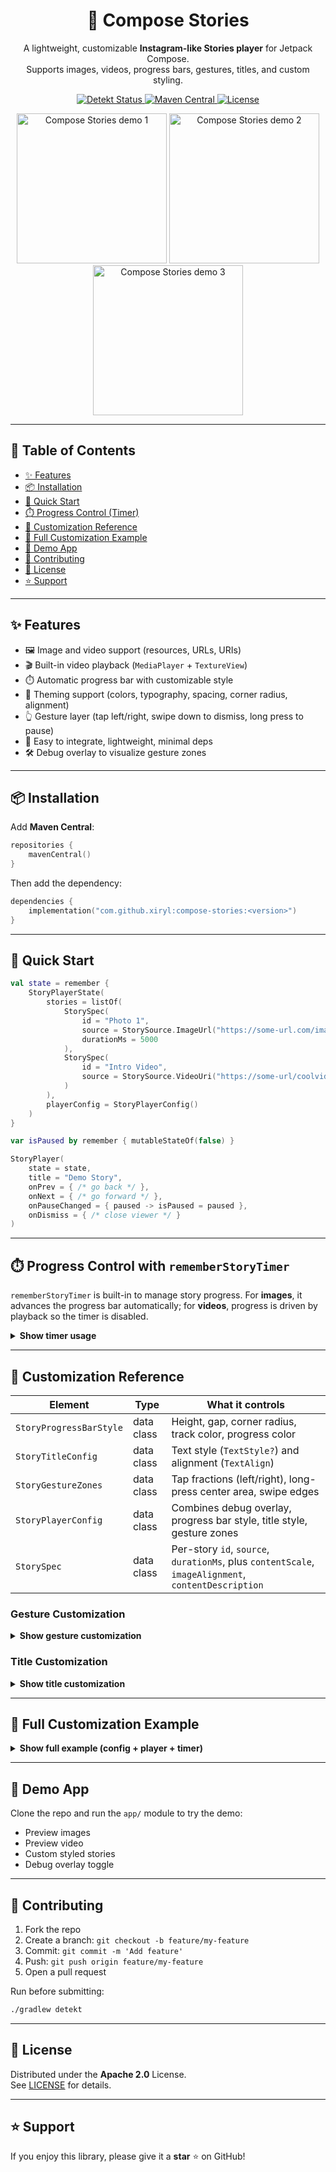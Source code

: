 <p align="center">
  <h1 align="center">📖 Compose Stories</h1>
  <p align="center">
    A lightweight, customizable <b>Instagram-like Stories player</b> for Jetpack Compose.<br/>
    Supports images, videos, progress bars, gestures, titles, and custom styling.
  </p>

  <p align="center">
    <a href="https://github.com/Xiryl/compose-stories/actions/workflows/lint.yml">
      <img src="https://github.com/Xiryl/compose-stories/actions/workflows/lint.yml/badge.svg" alt="Detekt Status"/>
    </a>
    <a href="https://central.sonatype.com/">
      <img src="https://img.shields.io/maven-central/v/com.github.xiryl/compose-stories.svg?label=Maven%20Central" alt="Maven Central"/>
    </a>
    <a href="https://www.apache.org/licenses/LICENSE-2.0">
      <img src="https://img.shields.io/badge/License-Apache%202.0-blue.svg" alt="License"/>
    </a>
  </p>

  <p align="center">
    <img src="https://github.com/Xiryl/compose-stories/blob/main/ot/preview.gif?raw=true" width="240" alt="Compose Stories demo 1"/>
    <img src="https://github.com/Xiryl/compose-stories/blob/main/ot/demo1.png?raw=true" width="240" alt="Compose Stories demo 2"/>
    <img src="https://github.com/Xiryl/compose-stories/blob/main/ot/demo2.png?raw=true" width="240" alt="Compose Stories demo 3"/>
  </p>
</p>

---

## 🧭 Table of Contents

- [✨ Features](#-features)
- [📦 Installation](#-installation)
- [🚀 Quick Start](#-quick-start)
- [⏱️ Progress Control (Timer)](#️-progress-control-with-rememberstorytimer)
- [🎨 Customization Reference](#-customization-reference)
- [📖 Full Customization Example](#-full-customization-example)
- [📲 Demo App](#-demo-app)
- [🤝 Contributing](#-contributing)
- [📜 License](#-license)
- [⭐ Support](#-support)

---

## ✨ Features

- 🖼️ Image and video support (resources, URLs, URIs)
- 🎬 Built-in video playback (`MediaPlayer` + `TextureView`)
- ⏱️ Automatic progress bar with customizable style
- 🎨 Theming support (colors, typography, spacing, corner radius, alignment)
- 👆 Gesture layer (tap left/right, swipe down to dismiss, long press to pause)
- 🔧 Easy to integrate, lightweight, minimal deps
- 🛠️ Debug overlay to visualize gesture zones

---

## 📦 Installation

Add **Maven Central**:

```kotlin
repositories {
    mavenCentral()
}
```

Then add the dependency:

```kotlin
dependencies {
    implementation("com.github.xiryl:compose-stories:<version>")
}
```

---

## 🚀 Quick Start

```kotlin
val state = remember {
    StoryPlayerState(
        stories = listOf(
            StorySpec(
                id = "Photo 1",
                source = StorySource.ImageUrl("https://some-url.com/image.png"),
                durationMs = 5000
            ),
            StorySpec(
                id = "Intro Video",
                source = StorySource.VideoUri("https://some-url/coolvideo.mp4".toUri())
            )
        ),
        playerConfig = StoryPlayerConfig()
    )
}

var isPaused by remember { mutableStateOf(false) }

StoryPlayer(
    state = state,
    title = "Demo Story",
    onPrev = { /* go back */ },
    onNext = { /* go forward */ },
    onPauseChanged = { paused -> isPaused = paused },
    onDismiss = { /* close viewer */ }
)
```

---

## ⏱️ Progress Control with `rememberStoryTimer`

`rememberStoryTimer` is built-in to manage story progress. For **images**, it advances the progress bar automatically; for **videos**, progress is driven by playback so the timer is disabled.

<details>
<summary><b>Show timer usage</b></summary>

```kotlin
val current = state.currentStory
val isVideo = current?.source is StorySource.VideoUri
val durationMs = current?.durationMs ?: DEFAULT_STORY_DURATION_MS

rememberStoryTimer(
    currentIndex = state.currentIndex,
    durationMs = if (isVideo) null else durationMs, // disable for videos
    isPaused = isPaused,
    onProgress = { p -> state = state.copy(progress = p) },
    onCompleted = {
        val next = (state.currentIndex + 1).coerceAtMost(state.stories.lastIndex)
        state = state.copy(currentIndex = next, progress = 0f)
    }
)
```
</details>

---

## 🎨 Customization Reference

| Element | Type | What it controls |
|---|---|---|
| `StoryProgressBarStyle` | data class | Height, gap, corner radius, track color, progress color |
| `StoryTitleConfig` | data class | Text style (`TextStyle?`) and alignment (`TextAlign`) |
| `StoryGestureZones` | data class | Tap fractions (left/right), long-press center area, swipe edges |
| `StoryPlayerConfig` | data class | Combines debug overlay, progress bar style, title style, gesture zones |
| `StorySpec` | data class | Per-story `id`, `source`, `durationMs`, plus `contentScale`, `imageAlignment`, `contentDescription` |

### Gesture Customization
<details>
<summary><b>Show gesture customization</b></summary>

```kotlin
val customZones = StoryGestureZones(
    tapLeftFraction = 0.25f,
    tapRightFraction = 0.25f,
    longPressCenterWidth = 0.8f,
    longPressCenterHeight = 0.8f,
    swipeLeftEdge = EdgeFraction(0.15f),
    swipeRightEdge = EdgeFraction(0.15f),
    swipeDownEdge = EdgeFraction(0.20f)
)

val config = StoryPlayerConfig(gestureZones = customZones)
```
</details>

### Title Customization
<details>
<summary><b>Show title customization</b></summary>

```kotlin
val config = StoryPlayerConfig(
    titleConfig = StoryTitleConfig(
        storyTitleTextStyle = MaterialTheme.typography.titleMedium,
        align = TextAlign.Center
    )
)
```
</details>

---

## 📖 Full Customization Example

<details>
<summary><b>Show full example (config + player + timer)</b></summary>

```kotlin
val customConfig = StoryPlayerConfig(
    showDebugUi = true,
    progressBarStyle = StoryProgressBarStyle(
        height = 8.dp,
        gap = 6.dp,
        cornerRadius = 4.dp,
        trackColor = Color.Gray.copy(alpha = 0.4f),
        progressColor = Color.Magenta
    ),
    gestureZones = StoryGestureZones(
        tapLeftFraction = 0.25f,
        tapRightFraction = 0.25f,
        longPressCenterWidth = 0.8f,
        longPressCenterHeight = 0.9f,
        swipeLeftEdge = EdgeFraction(0.15f),
        swipeRightEdge = EdgeFraction(0.15f),
        swipeDownEdge = EdgeFraction(0.20f)
    ),
    titleConfig = StoryTitleConfig(
        storyTitleTextStyle = MaterialTheme.typography.titleLarge.copy(color = Color.Yellow),
        align = TextAlign.Center
    )
)

var uiState by remember {
    mutableStateOf(
        StoryPlayerState(
            stories = listOf(
                StorySpec(
                    id = "Custom 1",
                    source = StorySource.ImageUrl("https://picsum.photos/800/1200"),
                    durationMs = 4000
                ),
                StorySpec(
                    id = "Custom 2",
                    source = StorySource.VideoUri(
                        "https://commondatastorage.googleapis.com/gtv-videos-bucket/sample/BigBuckBunny.mp4".toUri()
                    )
                )
            ),
            playerConfig = customConfig
        )
    )
}

var isPaused by remember { mutableStateOf(false) }

val current = uiState.currentStory
val isVideo = current?.source is StorySource.VideoUri
val durationMs = current?.durationMs ?: DEFAULT_STORY_DURATION_MS

rememberStoryTimer(
    currentIndex = uiState.currentIndex,
    durationMs = if (isVideo) null else durationMs,
    isPaused = isPaused,
    onProgress = { p -> uiState = uiState.copy(progress = p) },
    onCompleted = {
        val next = (uiState.currentIndex + 1).coerceAtMost(uiState.stories.lastIndex)
        uiState = uiState.copy(currentIndex = next, progress = 0f)
    }
)

StoryPlayer(
    state = uiState,
    title = current?.id ?: "Story",
    onPrev = {
        val prev = (uiState.currentIndex - 1).coerceAtLeast(0)
        uiState = uiState.copy(currentIndex = prev, progress = 0f)
    },
    onNext = {
        val next = (uiState.currentIndex + 1).coerceAtMost(uiState.stories.lastIndex)
        uiState = uiState.copy(currentIndex = next, progress = 0f)
    },
    onPauseChanged = { paused -> isPaused = paused },
    onDismiss = { /* close viewer */ }
)
```
</details>

---

## 📲 Demo App

Clone the repo and run the `app/` module to try the demo:

- Preview images
- Preview video
- Custom styled stories
- Debug overlay toggle

---

## 🤝 Contributing

1. Fork the repo  
2. Create a branch: `git checkout -b feature/my-feature`  
3. Commit: `git commit -m 'Add feature'`  
4. Push: `git push origin feature/my-feature`  
5. Open a pull request  

Run before submitting:

```bash
./gradlew detekt
```

---

## 📜 License

Distributed under the **Apache 2.0** License.  
See [LICENSE](LICENSE) for details.

---

## ⭐ Support

If you enjoy this library, please give it a **star** ⭐ on GitHub!
